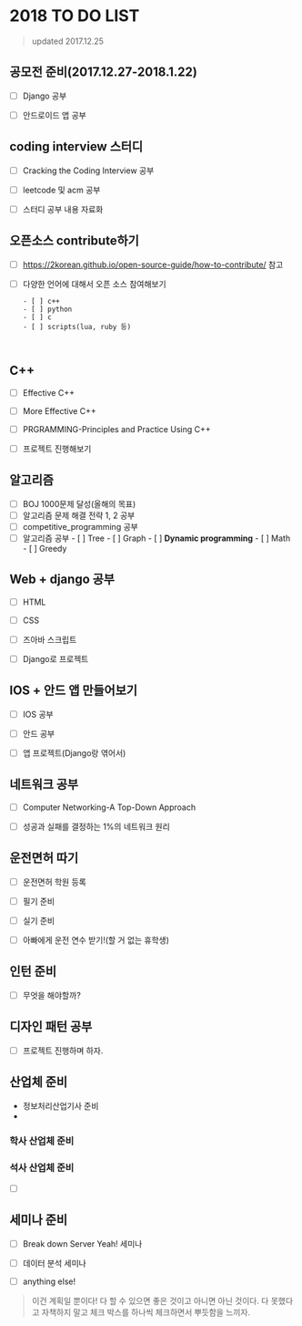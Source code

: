 # 2018 TO DO LIST

> updated 2017.12.25

## 공모전 준비(2017.12.27-2018.1.22)

- [ ] Django 공부
- [ ] 안드로이드 앱 공부



## coding interview 스터디

- [ ] Cracking the Coding Interview 공부
- [ ] leetcode 및 acm 공부
- [ ] 스터디 공부 내용 자료화



## 오픈소스 contribute하기

- [ ] https://2korean.github.io/open-source-guide/how-to-contribute/ 참고

- [ ] 다양한 언어에 대해서 오픈 소스 참여해보기

      - [ ] c++
      - [ ] python
      - [ ] c
      - [ ] scripts(lua, ruby 등)

      ​

## C++

- [ ] Effective C++
- [ ] More Effective C++
- [ ] PRGRAMMING-Principles and Practice Using C++
- [ ] 프로젝트 진행해보기



## 알고리즘

- [ ] BOJ 1000문제 달성(올해의 목표)
- [ ] 알고리즘 문제 해결 전략 1, 2 공부
- [ ] competitive_programming 공부
- [ ] 알고리즘 공부
      - [ ] Tree
      - [ ] Graph
      - [ ] **Dynamic programming**
      - [ ] Math
      - [ ] Greedy

## Web + django 공부

- [ ] HTML
- [ ] CSS
- [ ] 즈아바 스크립트
- [ ] Django로 프로젝트



## IOS + 안드 앱 만들어보기

- [ ] IOS 공부
- [ ] 안드 공부
- [ ] 앱 프로젝트(Django랑 엮어서)



## 네트워크 공부

- [ ] Computer Networking-A Top-Down Approach
- [ ] 성공과 실패를 결정하는 1%의 네트워크 원리



## 운전면허 따기

- [ ] 운전면허 학원 등록
- [ ] 필기 준비
- [ ] 실기 준비
- [ ] 아빠에게 운전 연수 받기!(할 거 없는 휴학생)



## 인턴 준비

- [ ] 무엇을 해야할까?



## 디자인 패턴 공부

- [ ] 프로젝트 진행하며 하자.



## 산업체 준비

- 정보처리산업기사 준비
- ​

### 학사 산업체 준비

> 

### 석사 산업체 준비

- [ ] ​



## 세미나 준비

- [ ] Break down Server Yeah! 세미나
- [ ] 데이터 분석 세미나
- [ ] anything else!



> 이건 계획일 뿐이다! 다 할 수 있으면 좋은 것이고 아니면 아닌 것이다. 다 못했다고 자책하지 말고 체크 박스를 하나씩 체크하면서 뿌듯함을 느끼자.
